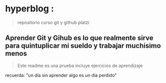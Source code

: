 # hyperblog : 
> repositorio curso git y github platzi

## Aprender Git y Gihub es lo que realmente sirve para quintuplicar mi sueldo y trabajar muchisimo menos

> Este readme es una prueba
    incluye ejercicios de aprendizaje 

recuerda: "un día sin aprender algo es un día perdido"
